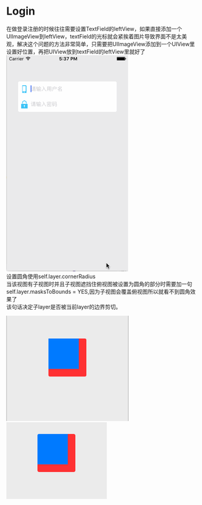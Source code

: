 # Login
在做登录注册的时候往往需要设置TextField的leftView，如果直接添加一个UIImageView到leftView，textField的光标就会紧挨着图片导致界面不是太美观，解决这个问题的方法非常简单，只需要把UIImageView添加到一个UIView里设置好位置，再把UIView放到textField的leftView里就好了<br/>
![login](https://github.com/zyfoolboy/Login/blob/master/Login/Login/Assets.xcassets/login.dataset/login.gif)<br/>
设置圆角使用self.layer.cornerRadius<br/>
当该视图有子视图时并且子视图遮挡住俯视图被设置为圆角的部分时需要加一句self.layer.masksToBounds = YES,因为子视图会覆盖俯视图所以就看不到圆角效果了<br/>
该句话决定子layer是否被当前layer的边界剪切。<br/>

![没有使用self.layer.masksToBounds=YES](https://github.com/zyfoolboy/Login/blob/master/Login/Login/Assets.xcassets/one.imageset/one.png)
![使用self.layer.masksToBounds=YES](https://github.com/zyfoolboy/Login/blob/master/Login/Login/Assets.xcassets/two.imageset/two.png)
